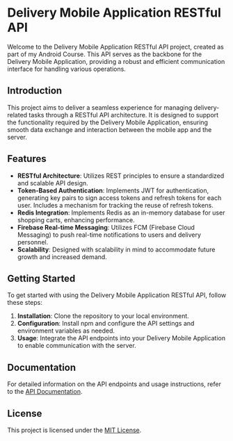 # Delivery Mobile Application RESTful API

Welcome to the Delivery Mobile Application RESTful API project, created as part of my Android Course. This API serves as the backbone for the Delivery Mobile Application, providing a robust and efficient communication interface for handling various operations.

## Introduction

This project aims to deliver a seamless experience for managing delivery-related tasks through a RESTful API architecture. It is designed to support the functionality required by the Delivery Mobile Application, ensuring smooth data exchange and interaction between the mobile app and the server.

## Features

- **RESTful Architecture**: Utilizes REST principles to ensure a standardized and scalable API design.
- **Token-Based Authentication**: Implements JWT for authentication, generating key pairs to sign access tokens and refresh tokens for each user. Includes a mechanism for tracking the reuse of refresh tokens.
- **Redis Integration**: Implements Redis as an in-memory database for user shopping carts, enhancing performance.
- **Firebase Real-time Messaging**: Utilizes FCM (Firebase Cloud Messaging) to push real-time notifications to users and delivery personnel.
- **Scalability**: Designed with scalability in mind to accommodate future growth and increased demand.

## Getting Started

To get started with using the Delivery Mobile Application RESTful API, follow these steps:

1. **Installation**: Clone the repository to your local environment.
2. **Configuration**: Install npm and configure the API settings and environment variables as needed.
4. **Usage**: Integrate the API endpoints into your Delivery Mobile Application to enable communication with the server.

## Documentation

For detailed information on the API endpoints and usage instructions, refer to the [API Documentation](#).

## License

This project is licensed under the [MIT License](LICENSE).
